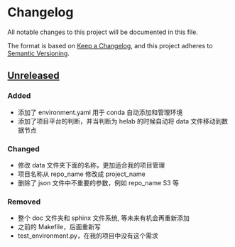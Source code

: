 # Changelog

All notable changes to this project will be documented in this file.

The format is based on [Keep a Changelog](https://keepachangelog.com/en/1.0.0/),
and this project adheres to [Semantic Versioning](https://semver.org/spec/v2.0.0.html).

## [Unreleased]

### Added
 - 添加了 environment.yaml 用于 conda 自动添加和管理环境
 - 添加了项目平台的判断，并当判断为 helab 的时候自动将 data 文件移动到数据节点

### Changed 
 - 修改 data 文件夹下面的名称，更加适合我的项目管理
 - 项目名称从 repo\_name 修改成 project\_name
 - 删除了 json 文件中不重要的参数，例如 repo\_name S3 等

### Removed
 - 整个 doc 文件夹和 sphinx 文件系统, 等未来有机会再重新添加
 - 之前的 Makefile，后面重新写
 - test\_environment.py，在我的项目中没有这个需求

[unreleased]: https://github.com/Janzulene/cookiecutter-data-science...HEAD
